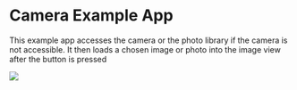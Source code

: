 # Camera Example App
This example app accesses the camera or the photo library if the camera is not accessible.
It then loads a chosen image or photo into the image view after the button is pressed

![](Camera_Load_Into_UIImageView.gif)
